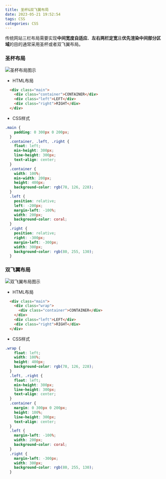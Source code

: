 ```yaml
---
title: 圣杯&双飞翼布局
date: 2023-05-21 19:52:54
tags: CSS
categories: CSS
---
```


传统网站三栏布局需要实现**中间宽度自适应**、**左右两栏定宽**且**优先渲染中间部分区域**的目的通常采用圣杯或者双飞翼布局。

<!--more-->

### 圣杯布局

![圣杯布局图示](http://ruwslunkb.hb-bkt.clouddn.com/%E7%8E%8B%E5%9B%BE%E5%9B%BE/%E5%9C%A3%E6%9D%AF%E5%B8%83%E5%B1%80.png?e=1684742229&token=6Ve0z0-sSc-ALY1BNSc9kY9F-qHc2v6omkfRBGfI:Xl50MTxWIFyjCzzxsT6QB4X56fk=)

- HTML布局

```html
  <div class="main">
    <div class="container">CONTAINER</div>
    <div class="left">LEFT</div>
    <div class="right">RIGHT</div>
  </div>
```

- CSS样式

```css
.main {
    padding: 0 300px 0 200px;
  }
  .container, .left, .right {
    float: left;
    min-height: 300px;
    line-height: 300px;
    text-align: center;
  }
  .container {
    width: 100%;
    min-width: 200px;
    height: 400px;
    background-color: rgb(78, 126, 228);
  }
  .left {
    position: relative;
    left: -200px;
    margin-left: -100%;
    width: 200px;
    background-color: coral;
  }
  .right {
    position: relative;
    right: -300px;
    margin-left: -300px;
    width: 300px;
    background-color: rgb(80, 255, 130);
  }
```

### 双飞翼布局

![双飞翼布局图示](http://ruwslunkb.hb-bkt.clouddn.com/%E7%8E%8B%E5%9B%BE%E5%9B%BE/%E5%8F%8C%E9%A3%9E%E7%BF%BC%E5%B8%83%E5%B1%80.png?e=1684745592&token=6Ve0z0-sSc-ALY1BNSc9kY9F-qHc2v6omkfRBGfI:v5l8uFRJagaJ5PPU2tDkEiv7kbM=)

- HTML布局

```html
  <div class="main">
    <div class="wrap">
      <div class="container">CONTAINER</div>
    </div>
    <div class="left">LEFT</div>
    <div class="right">RIGHT</div>
  </div>
```

- CSS样式

```css
.wrap {
    float: left;
    width: 100%;
    height: 400px;
    background-color: rgb(78, 126, 228);
  }
  .left, .right {
    float: left;
    min-height: 300px;
    line-height: 300px;
    text-align: center;
  }
  .container {
    margin: 0 300px 0 200px;
    height: 100%;
    line-height: 300px;
    text-align: center;
  }
  .left {
    margin-left: -100%;
    width: 200px;
    background-color: coral;
  }
  .right {
    margin-left: -300px;
    width: 300px;
    background-color: rgb(80, 255, 130);
  }
```
